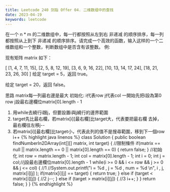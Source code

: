 ```yaml
---
title: Leetcode 240 剑指 Offer 04. 二维数组中的查找
date: 2023-04-19
keywords: leetcode
---
```


在一个 n * m 的二维数组中，每一行都按照从左到右 非递减 的顺序排序，每一列都按照从上到下 非递减 的顺序排序。请完成一个高效的函数，输入这样的一个二维数组和一个整数，判断数组中是否含有该整数。
例:

现有矩阵 matrix 如下：

[
  [1,   4,  7, 11, 15],
  [2,   5,  8, 12, 19],
  [3,   6,  9, 16, 22],
  [10, 13, 14, 17, 24],
  [18, 21, 23, 26, 30]
]
给定 target = 5，返回 true。

给定 target = 20，返回 false。

思路
matrix每一列最右邊是最大
初始化:
  i代表row
  j代表col
  一開始先把i設為第0 row
  j設最右邊欄位matrix[0].length - 1

1. 用while去繞行i跟j，但要設置i與j繞行的邊界範圍
2. target先比最右欄，若matrix[i][最右欄]比target大，代表要把最右欄
   去掉，最右欄往左移j--
3. 若matrix[i][最右欄]比target小，代表此列的值不是搜尋範圍，移到下一個row
   i++
{% highlight java linenos %}
class Solution {
  public boolean findNumberIn2DArray(int[][] matrix, int target) {
    //限制條件
    if(matrix == null || matrix.length == 0 || matrix[0].length == 0) {
      return false;
    }
    //初始化
    int row = matrix.length - 1;
    int col = matrix[0].length - 1;
    int i = 0;
    int j = col;//j設最右邊欄位matrix[0].length - 1
    while(i >= 0 && i <= row && j >= 0 && j <= col) { //1
      //System.out.printf("i = %d , j = %d , num = %d \n", i , j, matrix[i][j] );
      if(matrix[i][j] == target) {
        return true;
      } else if (target < matrix[i][j]) { //2
        j--;
      } else if (target > matrix[i][j]) { //3
        i++;
      }
    }
    return false;
  }
}
{% endhighlight %}